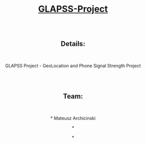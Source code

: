 <br/>
<h1 align="center" border="none"><a href="http://glapss-project.justforyou.com.pl">GLAPSS-Project</a></h1>
<br/>
<br/>
<h2 align="center" border="none">Details:</h2>
<br/>
<p align="center">GLAPSS Project - GeoLocation and Phone Signal Strength Project</p>
<br/>
<br/>
<h2 align="center" border="none">Team:</h2>
<br/>
<p align="center">* Mateusz Archicinski</p>
<p align="center">* </p>
<p align="center">* </p>
<br/>
